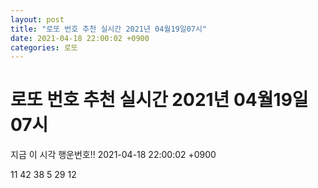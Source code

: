 ```yaml
---
layout: post
title: "로또 번호 추천 실시간 2021년 04월19일07시"
date: 2021-04-18 22:00:02 +0900
categories: 로또
---
```


# 로또 번호 추천 실시간 2021년 04월19일07시

지금 이 시각 행운번호!! 2021-04-18 22:00:02 +0900

 11  42  38  5  29  12 

